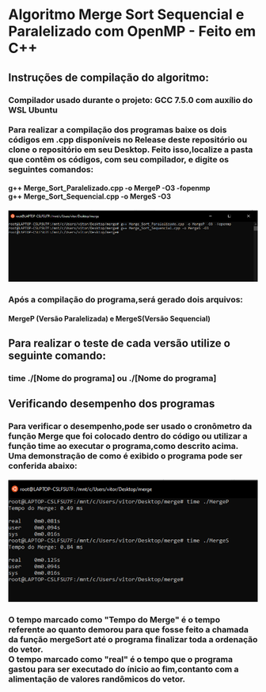 # Algoritmo Merge Sort Sequencial e Paralelizado com OpenMP - Feito em C++
## Instruções de compilação do algoritmo:
### Compilador usado durante o projeto: GCC 7.5.0 com auxílio do WSL Ubuntu<br/><br/> Para realizar a compilação dos programas baixe os dois códigos em .cpp disponíveis no Release deste repositório ou clone o repositório em seu Desktop. Feito isso,localize a pasta que contêm os códigos, com seu compilador, e digite os seguintes comandos:
#### g++ Merge_Sort_Paralelizado.cpp -o MergeP -O3 -fopenmp<br/>g++ Merge_Sort_Sequencial.cpp -o MergeS -O3<br/>
<p align="center">
  <img src="Imagens/Compilação.PNG">
</p>

### Após a compilação do programa,será gerado dois arquivos: 
#### MergeP (Versão Paralelizada) e MergeS(Versão Sequencial)<br/> 
## Para realizar o teste de cada versão utilize o seguinte comando:
### time ./[Nome do programa] ou ./[Nome do programa] 

## Verificando desempenho dos programas
### Para verificar o desempenho,pode ser usado o cronômetro da função Merge que foi colocado dentro do código ou utilizar a função time ao executar o programa,como descrito acima. Uma demonstração de como é exibido o programa pode ser conferida abaixo:
 <p align="center">
  <img src="Imagens/Exemplo_de_Resultado.PNG">
</p>

### O tempo marcado como "Tempo do Merge" é o tempo referente ao quanto demorou para que fosse feito a chamada da função mergeSort até o programa finalizar toda a ordenação do vetor.<br/> O tempo marcado como "real" é o tempo que o programa gastou para ser executado do ínicio ao fim,contanto com a alimentação de valores randômicos do vetor. 

